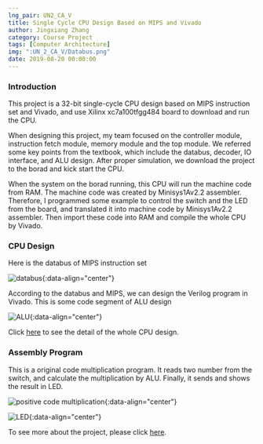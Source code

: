 ```yaml
---
lng_pair: UN2_CA_V
title: Single Cycle CPU Design Based on MIPS and Vivado
author: Jingxiang Zhang
category: Course Project
tags: [Computer Architecture]
img: ":UN_2_CA_V/Databus.png"
date: 2019-08-20 00:00:00
---
```


### Introduction
<!-- outline-start -->This project is a 32-bit single-cycle CPU design based on MIPS instruction set and Vivado, and use Xilinx xc7a100tfgg484 board to download and run the CPU. <!-- outline-end -->

When designing this project, my team focused on the controller module, instruction fetch module, memory module and the top module. We referred some key points from the textbook, which include the databus, decoder, IO interface, and ALU design. After proper simulation, we download the project to the borad and kick start the CPU.

When the system on the borad running, this CPU will run the machine code from RAM. The machine code was created by Minisys1Av2.2 assembler. Therefore, I programmed some example to control the switch and the LED from the board, and translated it into machine code by Minisys1Av2.2 assembler. Then import these code into RAM and compile the whole CPU by Vivado.


### CPU Design

Here is the databus of MIPS instruction set

![databus](:UN_2_CA_V/Databus.png){:data-align="center"}

According to the databus and MIPS, we can design the Verilog program in Vivado. This is some code segment of ALU design

![ALU](:UN_2_CA_V/ALU_segment.png){:data-align="center"}

Click [here](https://github.com/Jingxiang-Zhang/Vivado_MIPS_CPU/blob/main/Vivado-MIPS%20CPU.pdf) to see the detail of the whole CPU design.

### Assembly Program

This is a original code multiplication program. It reads two number from the switch, and calculate the multiplication by ALU. Finally, it sends and shows the result in LED.

![positive code multiplication](:UN_2_CA_V/positive_code_multiplication.png){:data-align="center"}

![LED](:UN_2_CA_V/LED.png){:data-align="center"}

To see more about the project, please click [here](https://github.com/Jingxiang-Zhang/Vivado_MIPS_CPU).
